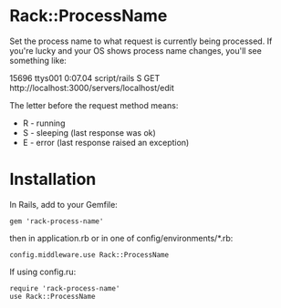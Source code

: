 Rack::ProcessName
=================

Set the process name to what request is currently being processed. If you're
lucky and your OS shows process name changes, you'll see something like:

15696 ttys001    0:07.04 script/rails S GET http://localhost:3000/servers/localhost/edit   

The letter before the request method means:

  * R - running
  * S - sleeping (last response was ok)
  * E - error (last response raised an exception)

Installation
============

In Rails, add to your Gemfile:

    gem 'rack-process-name'

then in application.rb or in one of config/environments/*.rb:

    config.middleware.use Rack::ProcessName

If using config.ru:

    require 'rack-process-name'
    use Rack::ProcessName
